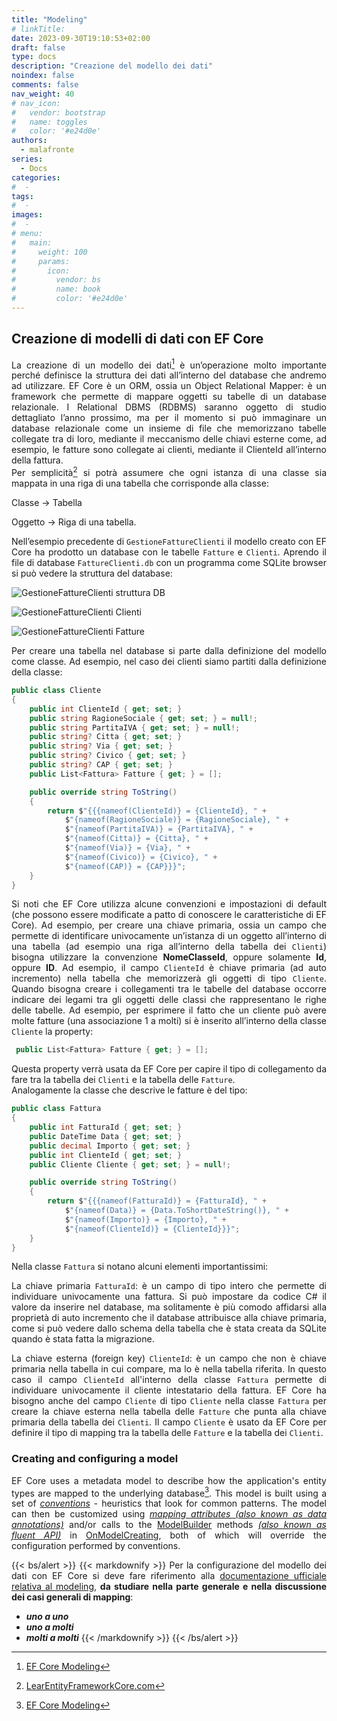 ```yaml
---
title: "Modeling"
# linkTitle:
date: 2023-09-30T19:10:53+02:00
draft: false
type: docs
description: "Creazione del modello dei dati"
noindex: false
comments: false
nav_weight: 40
# nav_icon:
#   vendor: bootstrap
#   name: toggles
#   color: '#e24d0e'
authors:
  - malafronte
series:
  - Docs
categories:
#  - 
tags:
#  - 
images:
#  - 
# menu:
#   main:
#     weight: 100
#     params:
#       icon:
#         vendor: bs
#         name: book
#         color: '#e24d0e'
---
```

<style>p {text-align: justify}</style>

## Creazione di modelli di dati con EF Core

La creazione di un modello dei dati[^1] è un’operazione molto importante perché definisce la struttura dei dati all’interno del database che andremo ad utilizzare. EF Core è un ORM, ossia un Object Relational Mapper: è un framework che permette di mappare oggetti su tabelle di un database relazionale. I Relational DBMS (RDBMS) saranno oggetto di studio dettagliato l’anno prossimo, ma per il momento si può immaginare un database relazionale come un insieme di file che memorizzano tabelle collegate tra di loro, mediante il meccanismo delle chiavi esterne come, ad esempio, le fatture sono collegate ai clienti, mediante il ClienteId all’interno della fattura.  
Per semplicità[^2] si potrà assumere che ogni istanza di una classe sia mappata in una riga di una tabella che corrisponde alla classe:  

Classe &rarr; Tabella  

Oggetto &rarr; Riga di una tabella.  

Nell’esempio precedente di `GestioneFattureClienti` il modello creato con EF Core ha prodotto un database con le tabelle `Fatture` e `Clienti`. Aprendo il file di database `FattureClienti.db` con un programma come SQLite browser si può vedere la struttura del database:

![GestioneFattureClienti struttura DB](DB-Structure-GestioneFattureClienti.png#center)

![GestioneFattureClienti Clienti](GestioneFattureClienti-Clienti.png#center)

![GestioneFattureClienti Fatture](GestioneFattureClienti-Fatture.png#center)

Per creare una tabella nel database si parte dalla definizione del modello come classe. Ad esempio, nel caso dei clienti siamo partiti dalla definizione della classe:

```cs
public class Cliente
{
    public int ClienteId { get; set; }
    public string RagioneSociale { get; set; } = null!;
    public string PartitaIVA { get; set; } = null!;
    public string? Citta { get; set; }
    public string? Via { get; set; }
    public string? Civico { get; set; }
    public string? CAP { get; set; }
    public List<Fattura> Fatture { get; } = [];

    public override string ToString()
    {
        return $"{{{nameof(ClienteId)} = {ClienteId}, " +
            $"{nameof(RagioneSociale)} = {RagioneSociale}, " +
            $"{nameof(PartitaIVA)} = {PartitaIVA}, " +
            $"{nameof(Citta)} = {Citta}, " +
            $"{nameof(Via)} = {Via}, " +
            $"{nameof(Civico)} = {Civico}, " +
            $"{nameof(CAP)} = {CAP}}}";
    }
}
```

Si noti che EF Core utilizza alcune convenzioni e impostazioni di default (che possono essere modificate a patto di conoscere le caratteristiche di EF Core). Ad esempio, per creare una chiave primaria, ossia un campo che permette di identificare univocamente un’istanza di un oggetto all’interno di una tabella (ad esempio una riga all’interno della tabella dei `Clienti`) bisogna utilizzare la convenzione **NomeClasseId**, oppure solamente **Id**, oppure **ID**. Ad esempio, il campo `ClienteId` è chiave primaria (ad auto incremento) nella tabella che memorizzerà gli oggetti di tipo `Cliente`.
Quando bisogna creare i collegamenti tra le tabelle del database occorre indicare dei legami tra gli oggetti delle classi che rappresentano le righe delle tabelle. Ad esempio, per esprimere il fatto che un cliente può avere molte fatture (una associazione 1 a molti) si è inserito all’interno della classe `Cliente` la property:  

```cs
 public List<Fattura> Fatture { get; } = [];
```

Questa property verrà usata da EF Core per capire il tipo di collegamento da fare tra la tabella dei `Clienti` e la tabella delle `Fatture`.  
Analogamente la classe che descrive le fatture è del tipo:

```cs
public class Fattura
{
    public int FatturaId { get; set; }
    public DateTime Data { get; set; }
    public decimal Importo { get; set; }
    public int ClienteId { get; set; }
    public Cliente Cliente { get; set; } = null!;

    public override string ToString()
    {
        return $"{{{nameof(FatturaId)} = {FatturaId}, " +
            $"{nameof(Data)} = {Data.ToShortDateString()}, " +
            $"{nameof(Importo)} = {Importo}, " +
            $"{nameof(ClienteId)} = {ClienteId}}}";
    }
}
```

Nella classe `Fattura` si notano alcuni elementi importantissimi:  

La chiave primaria `FatturaId`: è un campo di tipo intero che permette di individuare univocamente una fattura. Si può impostare da codice C# il valore da inserire nel database, ma solitamente è più comodo affidarsi alla proprietà di auto incremento che il database attribuisce alla chiave primaria, come si può vedere dallo schema della tabella che è stata creata da SQLite quando è stata fatta la migrazione.  

La chiave esterna (foreign key) `ClienteId`: è un campo che non è chiave primaria nella tabella in cui compare, ma lo è nella tabella riferita. In questo caso il campo `ClienteId` all'interno della classe `Fattura` permette di individuare univocamente il cliente intestatario della fattura. EF Core ha bisogno anche del campo `Cliente` di tipo `Cliente` nella classe `Fattura` per creare la chiave esterna nella tabella delle `Fatture` che punta alla chiave primaria della tabella dei `Clienti`. Il campo `Cliente` è usato da EF Core per definire il tipo di mapping tra la tabella delle `Fatture` e la tabella dei `Clienti`.

### Creating and configuring a model

EF Core uses a metadata model to describe how the application's entity types are mapped to the underlying database[^1]. This model is built using a set of *[conventions](https://learn.microsoft.com/en-us/ef/core/modeling/#built-in-conventions)* - heuristics that look for common patterns. The model can then be customized using *[mapping attributes (also known as data annotations)](https://learn.microsoft.com/en-us/ef/core/modeling/#use-data-annotations-to-configure-a-model)* and/or calls to the [ModelBuilder](https://learn.microsoft.com/en-us/dotnet/api/microsoft.entityframeworkcore.modelbuilder) methods *[(also known as fluent API)](https://learn.microsoft.com/en-us/ef/core/modeling/#use-fluent-api-to-configure-a-model)* in [OnModelCreating](https://learn.microsoft.com/en-us/dotnet/api/microsoft.entityframeworkcore.dbcontext.onmodelcreating), both of which will override the configuration performed by conventions.

{{< bs/alert >}}
{{< markdownify >}}
Per la configurazione del modello dei dati con EF Core si deve fare riferimento alla [documentazione ufficiale relativa al modeling](https://learn.microsoft.com/en-us/ef/core/modeling/), **da studiare nella parte generale e nella discussione dei casi generali di mapping**:  

* ***uno a uno***
* ***uno  a molti***
* ***molti a molti***
{{< /markdownify >}}
{{< /bs/alert >}}

[^1]:[EF Core Modeling](https://docs.microsoft.com/en-us/ef/core/modeling)
[^2]:[LearEntityFrameworkCore.com](https://www.learnentityframeworkcore.com)
